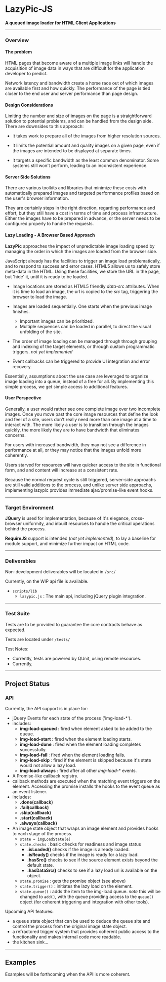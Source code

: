 LazyPic-JS
====

**A queued image loader for HTML Client Applications**

---

### Overview

#### The problem

HTML pages that become aware of a multiple image links will handle the acquisition of image data in ways that are difficult for the application developer to predict.  

Network latency and bandwidth create a horse race out of which images are available first and how quickly.  The performance of the page is tied closer to the end user and server performance than page design.

#### Design Considerations

Limiting the number and size of images on the page is a straightforward solution to potential problems, and can be handled from the design side.  There are downsides to this approach: 

* It takes work to prepare all of the images from higher resolution sources.

* It limits the potential amount and quality images on a given page, even if the images are intended to be displayed at separate times.

* It targets a specific bandwidth as the least common denominator.  Some systems still won't perform, leading to an inconsistent experience.

#### Server Side Solutions

There are various toolkits and libraries that minimize these costs with automatically prepared images and targeted performance profiles based on the user's browser information.

They are certainly steps in the right direction, regarding performance and effort, but they still have a cost in terms of time and process infrastructure.  Either the images have to be prepared in advance, or the server needs to be configured properly to handle the requests.

#### Lazy Loading - A Browser Based Approach

**LazyPic** approaches the impact of unpredictable image loading speed by managing the order in which the images are loaded from the browser side.  

JavaScript already has the facilities to trigger an image load problematically, and to respond to success and error cases.  HTML5 allows us to safely store meta-data in the HTML.  Using these facilities, we store the URL in the page, but 'hide' it, until it is ready to be loaded. 

* Image locations are stored as HTML5 friendly *data-src* attributes.  When it is time to load an image, the url is copied to the *src* tag, triggering the browser to load the image.  

* Images are loaded sequentially.  One starts when the previous image finishes.  
  * Important images can be prioritized.
  * Multiple sequences can be loaded in parallel, to direct the visual unfolding of the site.
  
* The order of image loading can be managed through through grouping and indexing of the target elements, or through custom programmatic triggers.  *not yet implemented*

* Event callbacks can be triggered to provide UI integration and error recovery.

Essentially, assumptions about the use case are leveraged to organize image loading into a queue, instead of a free for all.  By implementing this simple process, we get simple access to additional features.

#### User Perspective

Generally, a user would rather see one complete image over two incomplete images.  Once you move past the core image resources that define the look and feel of a site, users don't really need more than one image at a time to interact with.  The more likely a user is to transition through the images quickly, the more likely they are to have bandwidth that eliminates concerns.

For users with increased bandwidth, they may not see a difference in performance at all, or they may notice that the images unfold more coherently.  

Users starved for resources will have quicker access to the site in functional form, and and content will increase at a consistent rate.

Because the normal request cycle is still triggered, server-side approachs are still valid additions to the process, and unlike server side approachs, implementing lazypic provides immediate ajax/promise-like event hooks.

- - -

### Target Environment

**JQuery** is used for implementation, because of it's elegance, cross-browser uniformity, and inbuilt resources to handle the critical operations behind the process.

**RequireJS** support is intended (*not yet implemented*), to lay a baseline for module support, and minimize further impact on HTML code.

- - - 

### Deliverables

Non-development deliverables will be located in `/src/`

Currently, on the WIP api file is available.

* `scripts/lib`
	* `lazypic.js` : The main api, including jQuery plugin integration.

- - - 

### Test Suite

Tests are to be provided to guarantee the core contracts behave as expected.  

Tests are located under `/tests/`

Test Notes:

* Currently, tests are powered by QUnit, using remote resources.
* Currently, 

- - -

## Project Status

### API

Currently, the API support is in place for:

* jQuery Events for each state of the process ('img-load-*').
 * includes:
     * **img-load-queued** : fired when element asked to be added to the queue.
     * **img-load-start** : fired when the element loading starts.
     * **img-load-done** : fired when the element loading completes successfully.
     * **img-load-fail** : fired when the element loading fails.
     * **img-load-skip** : fired if the element is skipped because it's state would not allow a lazy load.
     * **img-load-always** : fired after all other *img-load-** events.  
* A Promise-like callback registry.
 * callback methods are executed when the matching event triggers on the element.  Accessing the promise installs the hooks to the event queue as an event listener.
 * includes:
     * **.done(callback)**
     * **.fail(callback)** 
     * **.skip(callback)**
     * **.start(callback)**
     * **.always(callback)**
* An image state object that wraps an image element and provides hooks to each stage of the process.
  * `state = imgLoadState(e)` 
  * `state.checks` : basic checks for readiness and image status
     * **.isLoaded()** checks if the image is already loaded.
     * **.isReady()** checks if the image is ready for a lazy load.
     * **.hasSrc()** checks to see if the source element exists beyond the default state.
     * **.hasDataSrc()** checks to see if a lazy load url is available on the object.
  * `state.promise` : gets the promise object (see above)
  * `state.trigger()` : initiates the lazy load on the element.
  * `state.queue()` : adds the item to the img-load queue.  *note* this will be changed to `add()`, with the queue providing access to the `queue()` object (for coherent triggering and integration with other tools).

Upcoming API features:

* a queue state object that can be used to deduce the queue site and control the process from the original image state object.
* a refractored trigger system that provides coherent public access to the functionality and makes internal code more readable.
* the kitchen sink...

- - -
## Examples

Examples will be forthcoming when the API is more coherent.
